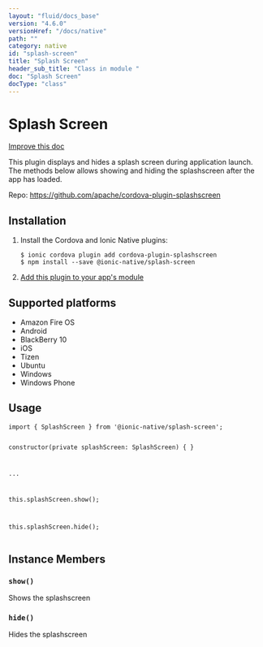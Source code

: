 ```yaml
---
layout: "fluid/docs_base"
version: "4.6.0"
versionHref: "/docs/native"
path: ""
category: native
id: "splash-screen"
title: "Splash Screen"
header_sub_title: "Class in module "
doc: "Splash Screen"
docType: "class"
---
```


<h1 class="api-title">Splash Screen</h1>

<a class="improve-v2-docs" href="http://github.com/ionic-team/ionic-native/edit/master/src/@ionic-native/plugins/splash-screen/index.ts#L1">
  Improve this doc
</a>







<p>This plugin displays and hides a splash screen during application launch. The methods below allows showing and hiding the splashscreen after the app has loaded.</p>


<p>Repo:
  <a href="https://github.com/apache/cordova-plugin-splashscreen">
    https://github.com/apache/cordova-plugin-splashscreen
  </a>
</p>


<h2><a class="anchor" name="installation" href="#installation"></a>Installation</h2>
<ol class="installation">
  <li>Install the Cordova and Ionic Native plugins:<br>
    <pre><code class="nohighlight">$ ionic cordova plugin add cordova-plugin-splashscreen
$ npm install --save @ionic-native/splash-screen
</code></pre>
  </li>
  <li><a href="https://ionicframework.com/docs/native/#Add_Plugins_to_Your_App_Module">Add this plugin to your app's module</a></li>
</ol>



<h2><a class="anchor" name="platforms" href="#platforms"></a>Supported platforms</h2>
<ul>
  <li>Amazon Fire OS</li><li>Android</li><li>BlackBerry 10</li><li>iOS</li><li>Tizen</li><li>Ubuntu</li><li>Windows</li><li>Windows Phone</li>
</ul>






<h2><a class="anchor" name="usage" href="#usage"></a>Usage</h2>
<pre><code class="lang-typescript">import { SplashScreen } from &#39;@ionic-native/splash-screen&#39;;

constructor(private splashScreen: SplashScreen) { }

...

this.splashScreen.show();

this.splashScreen.hide();
</code></pre>








<h2><a class="anchor" name="instance-members" href="#instance-members"></a>Instance Members</h2>
<h3><a class="anchor" name="show" href="#show"></a><code>show()</code></h3>




Shows the splashscreen



<h3><a class="anchor" name="hide" href="#hide"></a><code>hide()</code></h3>




Hides the splashscreen









